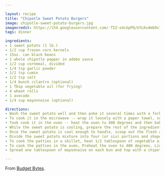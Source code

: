 ```yaml
---

layout: recipe
title: "Chipotle Sweet Potato Burgers"
image: chipotle-sweet-potato-burgers.jpg
imagecredit: https://lh4.googleusercontent.com/-TIZ-o4cbpPQ/UYLKvdmb9vI/AAAAAAAAKaI/upSkcmTuAQA/w640-h480/Chipotle+SP+Burger+dressed.jpg
tags: dinner

ingredients:
- 1 sweet potato (1 lb.)
- 1/2 cup frozen corn kernels
- 15oz. can black beans
- 1 whole chipotle pepper in adobo sauce
- 1/2 cup cornmeal, divided
- 1/4 tsp garlic powder
- 1/2 tsp cumin
- 1/2 tsp salt
- 1/4 bunch cilantro (optional)
- 1 Tbsp vegetable oil (for frying)
- 4 wheat rolls
- 1 avocado
- 1/4 cup mayonnaise (optional)

directions:
- Wash the sweet potato well and then poke it several times with a fork so that steam can escape while it cooks.
- To cook it in the microwave -- wrap it loosely with a paper towel, set it on a microwave safe plate, and microwave on high for five minutes. Carefully squeeze the potato to make sure it is soft all the way through. If it is not, microwave longer, in one minute increments, until it is soft all the way through (mine took 8 minutes).
- Took cook it in the oven -- heat the oven to 400 degrees and then bake the potato for 45-60 minutes, or until it is soft all the way through (either directly on the oven rack or on a baking sheet).
- While the sweet potato is cooling, prepare the rest of the ingredients. Place the frozen corn in a large bowl. Drain and rinse the black beans. Allow as much excess water to drain away as possible, and then add them to the bowl with the corn. Roughly chop the cilantro leaves and then add them to the bowl, along with half of the cornmeal (1/4 cup), garlic powder, cumin, and salt. Take one chipotle pepper out of the can, mince it, and then add it to the bowl along with about one teaspoon of the adobo sauce from the can.
- Once the sweet potato is cool enough to handle, scoop out the flesh and add it to the bowl with the rest of the ingredients. Stir everything together and then either use a potato masher or the back of a fork to slightly mash the beans. Cover and chill the mixture for 30 minutes to allow the cornmeal to absorb some of the moisture.
- Divide the sweet potato mixture into four (or six) portions and shape each into a patty, approximately 3/4 inch thick. Use the remaining 1/4 cup of cornmeal to coat the outside of the patties. This will provide a nice crunch to the burger.
- To cook the patties in a skillet, heat 1/2 tablespoon of vegetable oil in a heavy bottomed skillet over a medium flame. When the oil is hot (it should look wavy on the surface), add two of the patties. Cook for about 5 minutes on each side or until the patties are golden brown. Add more oil and cook the remaining two patties. Remember to turn the patties carefully as they are quite soft and can fall apart.
- To cook the patties in the oven, Preheat the oven to 400 degrees. Line a baking sheet with foil and then coat lightly with non-stick spray. Place the patties on the foil and then spritz the top of the patties lightly with non-stick spray (this will help it crisp up). Bake for 25 minutes, or until the patties are heated through and the bottoms are golden brown.
- Spread one tablespoon of mayonnaise on each bun and top with a chipotle sweet potato patty. Slice the avocado and place 1/4 of the slices on top of each burger. Top with extra cilantro leaves, if desired.

---
```


From [Budget Bytes](https://www.budgetbytes.com/chipotle-sweet-potato-burgers/).
